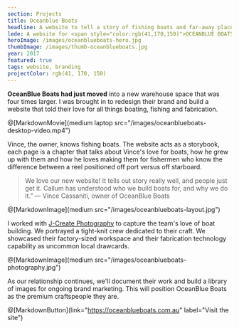 ```yaml
---
section: Projects
title: Oceanblue Boats
headline: A website to tell a story of fishing boats and far-away places.
lede: A website for <span style="color:rgb(41,170,150)">OCEANBLUE BOATS</span> tell a story about fishing boats and far-away places.
heroImage: /images/oceanblueboats-hero.jpg
thumbImage: /images/thumb-oceanblueboats.jpg
year: 2017
featured: true
tags: website, branding
projectColor: rgb(41, 170, 150)
---
```


**OceanBlue Boats had just moved** into a new warehouse space that was four times larger. I was brought in to redesign their brand and build a website that told their love for all things boating, fishing and fabrication. 

@[MarkdownMovie](medium laptop src="/images/oceanblueboats-desktop-video.mp4")

Vince, the owner, knows fishing boats. The website acts as a storybook, each page is a chapter that talks about Vince's love for boats, how he grew up with them and how he loves making them for fishermen who know the difference between a reel positioned off port versus off starboard.

> We love our new website! It tells out story really well, and people just get it. Callum has understood who we build boats for, and why we do it.” — Vince Cassaniti, owner of OceanBlue Boats

@[MarkdownImage](medium src="/images/oceanblueboats-layout.jpg")

I worked with [J-Create Photography](http://j-create.com.au/) to capture the team's love of boat building. We portrayed a tight-knit crew dedicated to their craft. We showcased their factory-sized workspace and their fabrication technology capability as uncommon local drawcards. 

@[MarkdownImage](medium src="/images/oceanblueboats-photography.jpg")

As our relationship continues, we'll document their work and build a library of images for ongoing brand marketing. This will position OceanBlue Boats as the premium craftspeople they are.

@[MarkdownButton](link="https://oceanblueboats.com.au" label="Visit the site")
